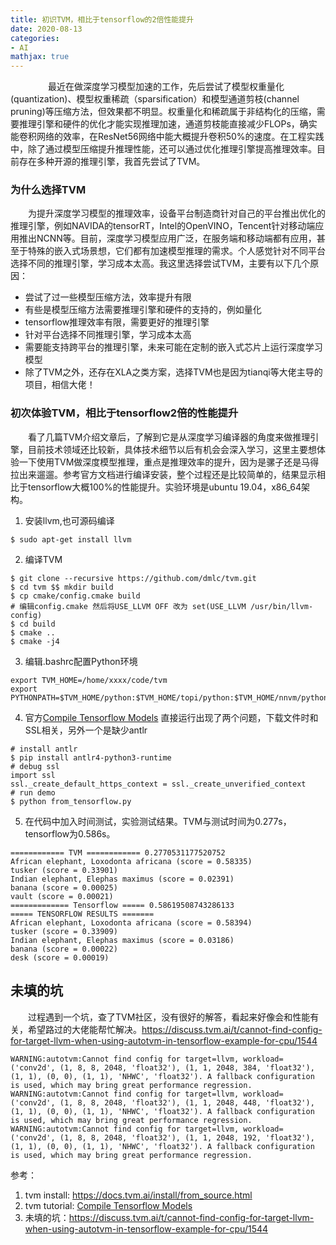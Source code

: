 ```yaml
---
title: 初识TVM，相比于tensorflow的2倍性能提升
date: 2020-08-13
categories:
- AI
mathjax: true
---
```


　　
　　最近在做深度学习模型加速的工作，先后尝试了模型权重量化(quantization)、模型权重稀疏（sparsification）和模型通道剪枝(channel pruning)等压缩方法，但效果都不明显。权重量化和稀疏属于非结构化的压缩，需要推理引擎和硬件的优化才能实现推理加速，通道剪枝能直接减少FLOPs，确实能卷积网络的效率，在ResNet56网络中能大概提升卷积50%的速度。在工程实践中，除了通过模型压缩提升推理性能，还可以通过优化推理引擎提高推理效率。目前存在多种开源的推理引擎，我首先尝试了TVM。


### 为什么选择TVM
　　为提升深度学习模型的推理效率，设备平台制造商针对自己的平台推出优化的推理引擎，例如NAVIDA的tensorRT，Intel的OpenVINO，Tencent针对移动端应用推出NCNN等。目前，深度学习模型应用广泛，在服务端和移动端都有应用，甚至于特殊的嵌入式场景想，它们都有加速模型推理的需求。个人感觉针对不同平台选择不同的推理引擎，学习成本太高。我这里选择尝试TVM，主要有以下几个原因：
- 尝试了过一些模型压缩方法，效率提升有限
- 有些是模型压缩方法需要推理引擎和硬件的支持的，例如量化
- tensorflow推理效率有限，需要更好的推理引擎
- 针对平台选择不同推理引擎，学习成本太高
- 需要能支持跨平台的推理引擎，未来可能在定制的嵌入式芯片上运行深度学习模型
- 除了TVM之外，还存在XLA之类方案，选择TVM也是因为tianqi等大佬主导的项目，相信大佬！


### 初次体验TVM，相比于tensorflow2倍的性能提升
　　看了几篇TVM介绍文章后，了解到它是从深度学习编译器的角度来做推理引擎，目前技术领域还比较新，具体技术细节以后有机会会深入学习，这里主要想体验一下使用TVM做深度模型推理，重点是推理效率的提升，因为是骡子还是马得拉出来遛遛。参考官方文档进行编译安装，整个过程还是比较简单的，结果显示相比于tensorflow大概100%的性能提升。实验环境是ubuntu 19.04，x86_64架构。
1. 安装llvm,也可源码编译
```
$ sudo apt-get install llvm
```
2. 编译TVM
```
$ git clone --recursive https://github.com/dmlc/tvm.git
$ cd tvm $$ mkdir build
$ cp cmake/config.cmake build
# 编辑config.cmake 然后将USE_LLVM OFF 改为 set(USE_LLVM /usr/bin/llvm-config)
$ cd build
$ cmake ..
$ cmake -j4
```
3. 编辑.bashrc配置Python环境
```
export TVM_HOME=/home/xxxx/code/tvm
export PYTHONPATH=$TVM_HOME/python:$TVM_HOME/topi/python:$TVM_HOME/nnvm/python
```
4. 官方[Compile Tensorflow Models](https://docs.tvm.ai/tutorials/frontend/from_tensorflow.html#sphx-glr-tutorials-frontend-from-tensorflow-py)
直接运行出现了两个问题，下载文件时和SSL相关，另外一个是缺少antlr
```
# install antlr
$ pip install antlr4-python3-runtime
# debug ssl
import ssl
ssl._create_default_https_context = ssl._create_unverified_context
# run demo
$ python from_tensorflow.py
```
5. 在代码中加入时间测试，实验测试结果。TVM与测试时间为0.277s，tensorflow为0.586s。
```
============ TVM ============ 0.2770531177520752
African elephant, Loxodonta africana (score = 0.58335)
tusker (score = 0.33901)
Indian elephant, Elephas maximus (score = 0.02391)
banana (score = 0.00025)
vault (score = 0.00021)
============= Tensorflow ===== 0.58619508743286133
===== TENSORFLOW RESULTS =======
African elephant, Loxodonta africana (score = 0.58394)
tusker (score = 0.33909)
Indian elephant, Elephas maximus (score = 0.03186)
banana (score = 0.00022)
desk (score = 0.00019)

```

## 未填的坑
　　过程遇到一个坑，查了TVM社区，没有很好的解答，看起来好像会和性能有关，希望路过的大佬能帮忙解决。https://discuss.tvm.ai/t/cannot-find-config-for-target-llvm-when-using-autotvm-in-tensorflow-example-for-cpu/1544
```
WARNING:autotvm:Cannot find config for target=llvm, workload=('conv2d', (1, 8, 8, 2048, 'float32'), (1, 1, 2048, 384, 'float32'), (1, 1), (0, 0), (1, 1), 'NHWC', 'float32'). A fallback configuration is used, which may bring great performance regression.
WARNING:autotvm:Cannot find config for target=llvm, workload=('conv2d', (1, 8, 8, 2048, 'float32'), (1, 1, 2048, 448, 'float32'), (1, 1), (0, 0), (1, 1), 'NHWC', 'float32'). A fallback configuration is used, which may bring great performance regression.
WARNING:autotvm:Cannot find config for target=llvm, workload=('conv2d', (1, 8, 8, 2048, 'float32'), (1, 1, 2048, 192, 'float32'), (1, 1), (0, 0), (1, 1), 'NHWC', 'float32'). A fallback configuration is used, which may bring great performance regression.

```

参考：
1. tvm install: https://docs.tvm.ai/install/from_source.html
2. tvm tutorial: [Compile Tensorflow Models](https://docs.tvm.ai/tutorials/frontend/from_tensorflow.html#sphx-glr-tutorials-frontend-from-tensorflow-py)
3. 未填的坑：https://discuss.tvm.ai/t/cannot-find-config-for-target-llvm-when-using-autotvm-in-tensorflow-example-for-cpu/1544